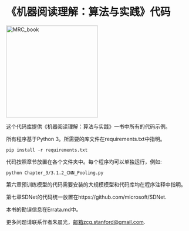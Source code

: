 # 《机器阅读理解：算法与实践》代码
<p align="left">
  <img src="https://cs.stanford.edu/~cgzhu/pic/cover.png" width="250" alt="MRC_book">
</p>

这个代码库提供《机器阅读理解：算法与实践》一书中所有的代码示例。

所有程序基于Python 3。所需要的库文件在requirements.txt中指明。
```
pip install -r requirements.txt
```

代码按照章节放置在各个文件夹中。每个程序均可以单独运行，例如:
```
python Chapter_3/3.1.2_CNN_Pooling.py
```

第六章预训练模型的代码需要安装的大规模模型和代码库均在程序注释中指明。

第七章SDNet的代码统一放置在https://github.com/microsoft/SDNet.

本书的勘误信息在Errata.md中。

更多问题请联系作者朱晨光，邮箱zcg.stanford@gmail.com.
